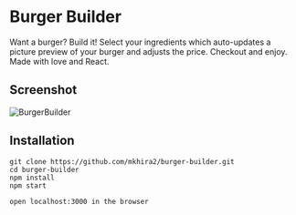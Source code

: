 # Burger Builder

Want a burger? Build it! Select your ingredients which auto-updates a picture preview of your burger and adjusts the price. Checkout and enjoy. Made with love and React.

## Screenshot
![BurgerBuilder](/src/assets/images/hashiru.png)

## Installation

```
git clone https://github.com/mkhira2/burger-builder.git
cd burger-builder
npm install
npm start

open localhost:3000 in the browser
```